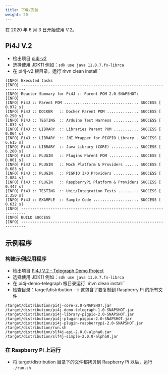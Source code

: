 ```yaml
---
title: 下载/安装
weight: 20
---
```




在 2020 年 6 月 3 日开始使用 V.2。

## Pi4J V.2

* 检出项目 [pi4j-v2](https://github.com/Pi4J/pi4j-v2)
* 选择使用 JDK11 例如：``sdk use java 11.0.7.fx-librca``
* 在 pi4j-v2 根目录，运行`m̀vn clean install``

```
[INFO] Executed tasks
[INFO] ------------------------------------------------------------------------
[INFO] Reactor Summary for Pi4J :: Parent POM 2.0-SNAPSHOT:
[INFO] 
[INFO] Pi4J :: Parent POM ................................. SUCCESS [  0.972 s]
[INFO] Pi4J :: DOCKER   :: Docker Parent POM .............. SUCCESS [  0.290 s]
[INFO] Pi4J :: TESTING  :: Arduino Test Harness ........... SUCCESS [  1.832 s]
[INFO] Pi4J :: LIBRARY  :: Libraries Parent POM ........... SUCCESS [  0.064 s]
[INFO] Pi4J :: LIBRARY  :: JNI Wrapper for PIGPIO Library . SUCCESS [  6.615 s]
[INFO] Pi4J :: LIBRARY  :: Java Library (CORE) ............ SUCCESS [  6.260 s]
[INFO] Pi4J :: PLUGIN   :: Plugins Parent POM ............. SUCCESS [  0.061 s]
[INFO] Pi4J :: PLUGIN   :: Mock Platform & Providers ...... SUCCESS [  0.683 s]
[INFO] Pi4J :: PLUGIN   :: PIGPIO I/O Providers ........... SUCCESS [  2.084 s]
[INFO] Pi4J :: PLUGIN   :: RaspberryPi Platform & Providers SUCCESS [  0.447 s]
[INFO] Pi4J :: TESTING  :: Unit/Integration Tests ......... SUCCESS [  2.350 s]
[INFO] Pi4J :: EXAMPLE  :: Sample Code .................... SUCCESS [  0.632 s]
[INFO] ------------------------------------------------------------------------
[INFO] BUILD SUCCESS
[INFO] ------------------------------------------------------------------------
```

## 示例程序

### 构建示例应用程序

* 检出项目 [Pi4J V.2 - Telegraph Demo Project](https://github.com/Pi4J/pi4j-demo-telegraph)
* 选择使用 JDK11 例如：``sdk use java 11.0.7.fx-librca``
* 在 pi4j-demo-telegraph 根目录运行 `m̀vn clean install``
* 检查目录：target\distribution --> 这包含了要复制到 Raspberry Pi 的所有文件

```
/target/distribution/pi4j-core-2.0-SNAPSHOT.jar
/target/distribution/pi4j-demo-telegraph-1.0-SNAPSHOT.jar
/target/distribution/pi4j-library-pigpio-2.0-SNAPSHOT.jar
/target/distribution/pi4j-plugin-pigpio-2.0-SNAPSHOT.jar
/target/distribution/pi4j-plugin-raspberrypi-2.0-SNAPSHOT.jar
/target/distribution/run.sh
/target/distribution/slf4j-api-2.0.0-alpha0.jar
/target/distribution/slf4j-simple-2.0.0-alpha0.jar
```

### 在 Raspberry Pi 上运行
* 将 target/distribution 目录下的文件都拷贝到 Raspberry Pi 以后，运行 `./run.sh` 